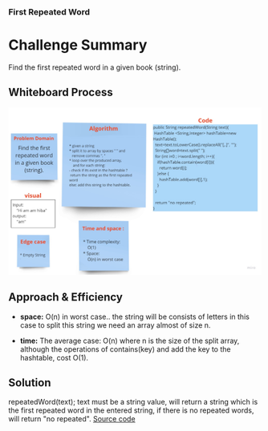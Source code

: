 ### First Repeated Word

# Challenge Summary
<!-- Description of the challenge -->
Find the first repeated word in a given book (string).
## Whiteboard Process
<!-- Embedded whiteboard image -->
![w](white.jpg)
## Approach & Efficiency
<!-- What approach did you take? Why? What is the Big O space/time for this approach? -->
- **space:** O(n)  in worst case.. the string will be consists of letters in this case to split this string we need an array almost of size n.

- **time:** The average case: O(n) where n is the size of the split array, although the operations of contains(key) and add the key to the hashtable, cost O(1).
## Solution
<!-- Show how to run your code, and examples of it in action -->

repeatedWord(text); text must be a string value, will return a string which is the first repeated word in the entered string, if there is no repeated words, will return "no repeated".
[Source code](Repeated.java)
